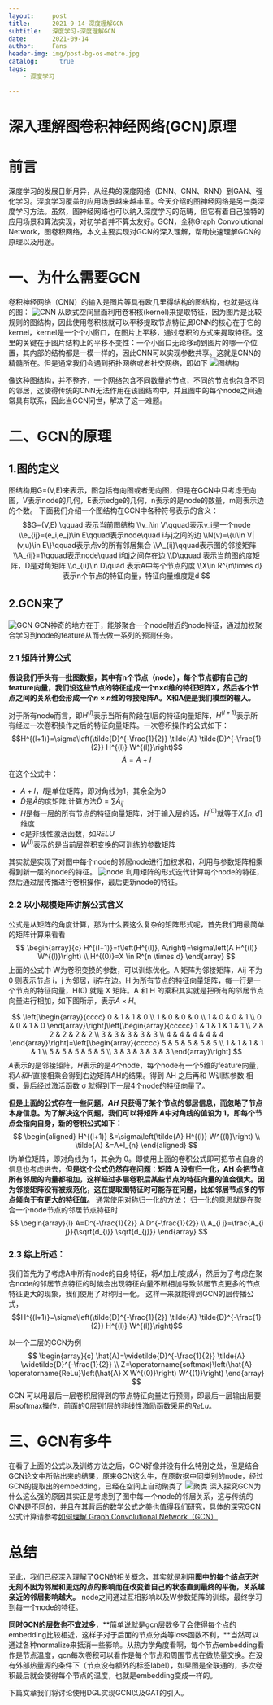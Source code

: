 ```yaml
---
layout:     post
title:      2021-9-14-深度理解GCN
subtitle:   深度学习-深度理解GCN
date:       2021-09-14
author:     Fans
header-img: img/post-bg-os-metro.jpg
catalog: 	  true
tags:
    - 深度学习

---
```

# 深入理解图卷积神经网络(GCN)原理


# 前言
深度学习的发展日新月异，从经典的深度网络（DNN、CNN、RNN）到GAN、强化学习。深度学习覆盖的应用场景越来越丰富。今天介绍的图神经网络是另一类深度学习方法。虽然，图神经网络也可以纳入深度学习的范畴，但它有着自己独特的应用场景和算法实现，对初学者并不算太友好。GCN，全称Graph Convolutional Network，图卷积网络，本文主要实现对GCN的深入理解，帮助快速理解GCN的原理以及用途。



# 一、为什么需要GCN
卷积神经网络（CNN）的输入是图片等具有欧几里得结构的图结构，也就是这样的图：
![CNN](https://img-blog.csdnimg.cn/20201119213542665.png#pic_center)
从欧式空间里面利用卷积核(kernel)来提取特征，因为图片是比较规则的图结构，因此使用卷积核就可以平移提取节点特征,即CNN的核心在于它的kernel，kernel是一个个小窗口，在图片上平移，通过卷积的方式来提取特征。这里的关键在于图片结构上的平移不变性：一个小窗口无论移动到图片的哪一个位置，其内部的结构都是一模一样的，因此CNN可以实现参数共享。这就是CNN的精髓所在。但是通常我们会遇到拓扑网络或者社交网络，即如下
![图结构](https://img-blog.csdnimg.cn/2020111923150993.png?x-oss-process=image/watermark,type_ZmFuZ3poZW5naGVpdGk,shadow_10,text_aHR0cHM6Ly9ibG9nLmNzZG4ubmV0L2ZzMTM0MTgyNTEzNw==,size_16,color_FFFFFF,t_70#pic_center)

像这种图结构，并不整齐，一个网络包含不同数量的节点，不同的节点也包含不同的邻居，这使得传统的CNN无法作用在该图结构中，并且图中的每个node之间通常具有联系，因此当GCN问世，解决了这一难题。

# 二、GCN的原理
## 1.图的定义
图结构用G=(V,E)来表示，图包括有向图或者无向图，但是在GCN中只考虑无向图，V表示node的几何，E表示edge的几何，n表示的是node的数量，m则表示边的个数。
下面我们介绍一个图结构在GCN中各种符号表示的含义：
$$G=(V,E)  \qquad 表示当前图结构
\\v_i\in V\qquad表示v_i是一个node
\\e_{ij}=(e_i,e_j)\in E\qquad表示node\quad i与j之间的边
\\N(v)=\{u\in V|(v,u)\in E\}\qquad表示点v的所有邻居集合
\\A_{ij}\qquad表示图的邻接矩阵
\\A_{ij}=1\qquad表示node\quad i和j之间存在边
\\D\qquad 表示当前图的度矩阵，D是对角矩阵
\\d_{ii}\in D\quad 表示A中每个节点的度
\\X\in R^{n\times d}表示n个节点的特征向量，特征向量维度是d
$$
## 2.GCN来了
![GCN](https://img-blog.csdnimg.cn/20201119215908154.png?x-oss-process=image/watermark,type_ZmFuZ3poZW5naGVpdGk,shadow_10,text_aHR0cHM6Ly9ibG9nLmNzZG4ubmV0L2ZzMTM0MTgyNTEzNw==,size_16,color_FFFFFF,t_70#pic_center)
GCN神奇的地方在于，能够聚合一个node附近的node特征，通过加权聚合学习到node的feature从而去做一系列的预测任务。
### 2.1 矩阵计算公式
**假设我们手头有一批图数据，其中有n个节点（node），每个节点都有自己的feature向量，我们设这些节点的特征组成一个n×d维的特征矩阵X，然后各个节点之间的关系也会形成一个$n\times n$维的邻接矩阵A。X和A便是我们模型的输入。**

对于所有node而言，即$H^{(l)}$表示当所有阶段在l层的特征向量矩阵，$H^{(l+1)}$表示所有经过一次卷积操作之后的特征向量矩阵。一次卷积操作的公式如下：
$$H^{(l+1)}=\sigma\left(\tilde{D}^{-\frac{1}{2}} \tilde{A} \tilde{D}^{-\frac{1}{2}} H^{(l)} W^{(l)}\right)$$
$$\hat{A}=A+I$$
在这个公式中：
- $A+I$，$I$是单位矩阵，即对角线为1，其余全为0
- $\tilde{D}$是$\tilde{A}$的度矩阵,计算方法$\tilde{D}=\sum{\tilde{A}_{ij}}$
- $H$是每一层的所有节点的特征向量矩阵，对于输入层的话，$H^{(0)}$就等于$X$,$[n,d]$维度
- σ是非线性激活函数，如$RELU$
- $W^{(l)}$表示的是当前层卷积变换的可训练的参数矩阵

其实就是实现了对图中每个node的邻居node进行加权求和，利用与参数矩阵相乘得到新一层的node的特征。
![node](https://img-blog.csdnimg.cn/20201119223034542.png?x-oss-process=image/watermark,type_ZmFuZ3poZW5naGVpdGk,shadow_10,text_aHR0cHM6Ly9ibG9nLmNzZG4ubmV0L2ZzMTM0MTgyNTEzNw==,size_16,color_FFFFFF,t_70#pic_center)
利用矩阵的形式迭代计算每个node的特征，然后通过层传播进行卷积操作，最后更新node的特征。
### 2.2 以小规模矩阵讲解公式含义
公式是从矩阵的角度计算，那为什么要这么复杂的矩阵形式呢，首先我们用最简单的矩阵计算来看看
$$
\begin{array}{c}
H^{(l+1)}=f\left(H^{(l)}, A\right)=\sigma\left(A H^{(l)} W^{(l)}\right) \\
H^{(0)}=X \in R^{n \times d}
\end{array}
$$
上面的公式中 W为卷积变换的参数，可以训练优化。A 矩阵为邻接矩阵，Aij 不为 0 则表示节点 i，j 为邻居，ij存在边。H 为所有节点的特征向量矩阵，每一行是一个节点的特征向量，H(0) 就是 X 矩阵。A 和 H 的乘积其实就是把所有的邻居节点向量进行相加，如下图所示，表示$A\times H$。

$$
\left[\begin{array}{cccc}
0 & 1 & 1 & 0 \\
1 & 0 & 0 & 0 \\
1 & 0 & 0 & 1 \\
0 & 0 & 1 & 0
\end{array}\right]\left[\begin{array}{ccccc}
1 & 1 & 1 & 1 & 1 \\
2 & 2 & 2 & 2 & 2 \\
3 & 3 & 3 & 3 & 3 \\
4 & 4 & 4 & 4 & 4
\end{array}\right]=\left[\begin{array}{ccccc}
5 & 5 & 5 & 5 & 5 \\
1 & 1 & 1 & 1 & 1 \\
5 & 5 & 5 & 5 & 5 \\
3 & 3 & 3 & 3 & 3
\end{array}\right]
$$
$A$表示的是邻接矩阵，$H$表示的是4个node，每个node有一个5维的feature向量，将$A和H$直接相乘会得到右边矩阵AH的结果。得到 AH 之后再和 W训练参数 相乘，最后经过激活函数 σ 就得到下一层4个node的特征向量了。

**但是上面的公式存在一些问题**，**$AH$ 只获得了某个节点的邻居信息，而忽略了节点本身信息。为了解决这个问题，我们可以将矩阵 $A$中对角线的值设为 1，即每个节点会指向自身，新的卷积公式如下：**
$$
\begin{aligned}
H^{(l+1)} &=\sigma\left(\tilde{A} H^{(l)} W^{(l)}\right) \\
\tilde{A} &=A+I_{n}
\end{aligned}
$$
I为单位矩阵，即对角线为 1，其余为 0。即使用上面的卷积公式即可把节点自身的信息也考虑进去，**但是这个公式仍然存在问题**：**矩阵 A 没有归一化，AH 会把节点所有邻居的向量都相加，这样经过多层卷积后某些节点的特征向量的值会很大。因为邻接矩阵没有被规范化，这在提取图特征时可能存在问题，比如邻居节点多的节点倾向于有更大的特征值。**
通常使用对称归一化的方法：
归一化的意思就是在聚合一个node节点的邻居节点特征时
$$
\begin{array}{l}
A=D^{-\frac{1}{2}} A D^{-\frac{1}{2}} \\
A_{i j}=\frac{A_{i j}}{\sqrt{d_{i}} \sqrt{d_{j}}}
\end{array}
$$
### 2.3 综上所述：
我们首先为了考虑A中所有node的自身特征，将$A$加上$I$变成$\tilde{A}$，然后为了考虑在聚合node的邻居节点特征的时候会出现特征向量不断相加导致邻居节点更多的节点特征更大的现象，我们使用了对称归一化。
这样一来就能得到GCN的层传播公式，$$H^{(l+1)}=\sigma\left(\tilde{D}^{-\frac{1}{2}} \tilde{A} \tilde{D}^{-\frac{1}{2}} H^{(l)} W^{(l)}\right)$$

以一个二层的GCN为例
$$
\begin{array}{c}
\hat{A}=\widetilde{D}^{-\frac{1}{2}} \tilde{A} \widetilde{D}^{-\frac{1}{2}} \\
Z=\operatorname{softmax}\left(\hat{A} \operatorname{ReLu}\left(\hat{A} X W^{(0)}\right) W^{(1)}\right)
\end{array}
$$
GCN 可以用最后一层卷积层得到的节点特征向量进行预测，即最后一层输出层要用softmax操作，前面的0层到1层的非线性激励函数采用的$ReLu$。
# 三、GCN有多牛
在看了上面的公式以及训练方法之后，GCN好像并没有什么特别之处，但是结合GCN论文中所贴出来的结果，原来GCN这么牛，在原数据中同类别的node，经过GCN的提取出的embedding，已经在空间上自动聚类了
![聚类](https://img-blog.csdnimg.cn/20201119231524264.png?x-oss-process=image/watermark,type_ZmFuZ3poZW5naGVpdGk,shadow_10,text_aHR0cHM6Ly9ibG9nLmNzZG4ubmV0L2ZzMTM0MTgyNTEzNw==,size_16,color_FFFFFF,t_70#pic_center)
深入探究GCN为什么这么强的原因其实正是考虑到了图中每一个node的邻居关系，这与传统的CNN是不同的，并且在其背后的数学公式之美也值得我们研究，具体的深究GCN公式计算请参考[如何理解 Graph Convolutional Network（GCN）](https://www.zhihu.com/question/54504471/answer/332657604)



# 总结
至此，我们已经深入理解了GCN的相关概念，其实就是利用**图中的每个结点无时无刻不因为邻居和更远的点的影响而在改变着自己的状态直到最终的平衡，关系越亲近的邻居影响越大。** node之间通过互相影响以及W参数矩阵的训练，最终学习到每一个node的特征。

**同时GCN的层数也不宜过多**，**简单说就是gcn层数多了会使得每个点的embedding比较相近，这样子对于后面的节点分类等loss函数不利，**当然可以通过各种normalize来抵消一些影响。从热力学角度看啊，每个节点embedding看作是节点温度，gcn每次卷积可以看作是每个节点和周围节点在做热量交换。在没有外部热量源的条件下（节点没有额外的标签label），如果图是全联通的，多次卷积最后就会使得每个节点的温度，也就是embedding变成一样的。

下篇文章我们将讨论使用DGL实现GCN以及GAT的引入。
